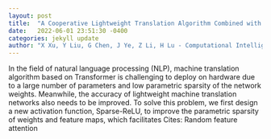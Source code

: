 ```yaml
---
layout: post
title:  "A Cooperative Lightweight Translation Algorithm Combined with Sparse-ReLU"
date:   2022-06-01 23:51:30 -0400
categories: jekyll update
author: "X Xu, Y Liu, G Chen, J Ye, Z Li, H Lu - Computational Intelligence and Neuroscience, 2022"
---
```

In the field of natural language processing (NLP), machine translation algorithm based on Transformer is challenging to deploy on hardware due to a large number of parameters and low parametric sparsity of the network weights. Meanwhile, the accuracy of lightweight machine translation networks also needs to be improved. To solve this problem, we first design a new activation function, Sparse-ReLU, to improve the parametric sparsity of weights and feature maps, which facilitates  Cites: Random feature attention